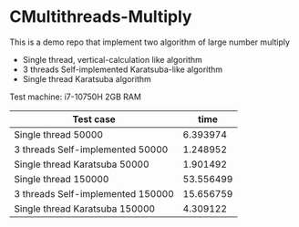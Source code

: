# CMultithreads-Multiply

This is a demo repo that implement two algorithm of large number multiply
* Single thread, vertical-calculation like algorithm
* 3 threads Self-implemented Karatsuba-like algorithm
* Single thread Karatsuba algorithm

Test machine: i7-10750H 2GB RAM

| Test case | time |
| ----- | -----|
| Single thread 50000 | 6.393974 |
| 3 threads Self-implemented 50000 | 1.248952 |
| Single thread Karatsuba 50000 |1.901492|
| Single thread 150000 | 53.556499 |
| 3 threads Self-implemented 150000 |15.656759|
| Single thread Karatsuba 150000 | 4.309122|